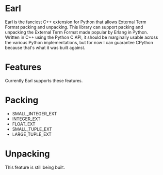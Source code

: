 # Earl
Earl is the fanciest C++ extension for Python that allows External Term Format packing and unpacking.
This library can support packing and unpacking the External Term Format made popular by Erlang in Python. Written in C++ using the Python C API, it should be 
marginally usable across the various Python implementations, but for now I can guarantee CPython because that's what it was built against.

# Features
Currently Earl supports these features.

# Packing

* SMALL_INTEGER_EXT
* INTEGER_EXT
* FLOAT_EXT
* SMALL_TUPLE_EXT
* LARGE_TUPLE_EXT

# Unpacking

This feature is still being built.
